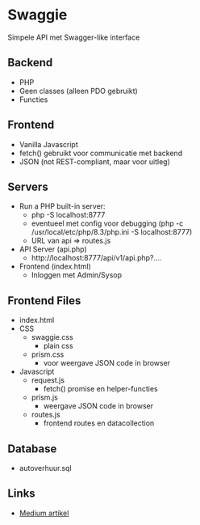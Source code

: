 # Swaggie
Simpele API met Swagger-like interface

## Backend
* PHP
* Geen classes (alleen PDO gebruikt)
* Functies

## Frontend
* Vanilla Javascript
* fetch() gebruikt voor communicatie met backend
* JSON (not REST-compliant, maar voor uitleg)

## Servers
* Run a PHP built-in server:
    * php -S localhost:8777
    * eventueel met config voor debugging (php -c /usr/local/etc/php/8.3/php.ini -S localhost:8777)
    * URL van api => routes.js
* API Server (api.php)
    * http://localhost:8777/api/v1/api.php?....
* Frontend (index.html)
    * Inloggen met Admin/Sysop

## Frontend Files
* index.html
* CSS
    * swaggie.css
        * plain css
    * prism.css
        * voor weergave JSON code in browser
* Javascript
    * request.js
        * fetch() promise en helper-functies
    * prism.js
        * weergave JSON code in browser
    * routes.js
        * frontend routes en datacollection

## Database
* autoverhuur.sql

## Links
* [Medium artikel](https://adityan150.medium.com/3-ways-to-fetch-data-from-an-api-endpoint-in-javascript-638fc4ec0ad6)
